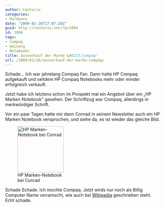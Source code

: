 ```yaml
---
author: Centurio
categories:
- Hardware
date: "2009-01-26T17:07:20Z"
guid: http://centurio.net/?p=1084
id: 1084
tags:
- Compaq
- meinung
- Notebooks
title: Ausverkauf der Marke &#8222;Compaq"
url: /2009/01/26/ausverkauf-der-marke-compaq/
---
```

Schade... Ich war jahrelang Compaq Fan. Dann hatte HP Compaq aufgekauft und seitdem HP Compaq Notebooks mehr oder minder erfolgreich verkauft.

Jetzt habe ich letztens schon im Prospekt mal ein Angebot über ein &#8222;HP Marken Notebook" gesehen. Der Schriftzug war Compaq, allerdings in merkwürdiger Schrift.

Vor ein paar Tagen hatte mir dann Conrad in seinem Newsletter auch ein HP Marken Notebook versprochen, und siehe da, es ist wieder das gleiche Bild.  
<figure id="attachment_1087" aria-describedby="caption-attachment-1087" style="width: 150px" class="wp-caption aligncenter"><a href="http://centurio.net/wp-content/uploads/2009/01/hp-marken-notebook-conrad1.png" data-rel="lightbox-image-0" data-rl\_title="" data-rl\_caption="" title=""><img loading="lazy" src="http://centurio.net/wp-content/uploads/2009/01/hp-marken-notebook-conrad1-150x150.png" alt="HP Marken-Notebook bei Conrad" title="" width="150" height="150" class="size-thumbnail wp-image-1087" /></a><figcaption id="caption-attachment-1087" class="wp-caption-text">HP Marken-Notebook bei Conrad</figcaption></figure>

Schade Schade. Ich mochte Compaq. Jetzt wirds nur noch als Billig Computer Name verramscht, wie auch bei [Wikipedia](http://de.wikipedia.org/wiki/Compaq) geschrieben steht. Echt schade.